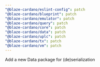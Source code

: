 ```yaml
---
"@blaze-cardano/eslint-config": patch
"@blaze-cardano/blueprint": patch
"@blaze-cardano/emulator": patch
"@blaze-cardano/query": patch
"@blaze-cardano/core": patch
"@blaze-cardano/data": patch
"@blaze-cardano/uplc": patch
"@blaze-cardano/tx": patch
"@blaze-cardano/vm": patch
---
```


Add a new Data package for (de)serialization
